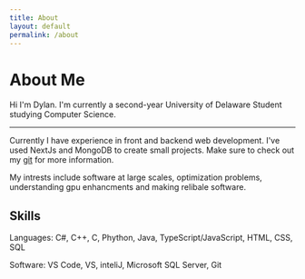 ```yaml
---
title: About
layout: default
permalink: /about
---
```


# About Me

Hi I'm Dylan. I'm currently a second-year University of Delaware Student studying Computer Science.

--- 

Currently I have experience in front and backend web development. I've used NextJs and MongoDB to create small projects. Make sure to check out my [git](https://github.com/DylanMinchhoff) for more information.

My intrests include software at large scales, optimization problems, understanding gpu enhancments and making relibale software.

## Skills

Languages: C#, C++, C, Phython, Java, TypeScript/JavaScript, HTML, CSS, SQL

Software: VS Code, VS, inteliJ, Microsoft SQL Server, Git

